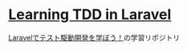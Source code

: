 # [Learning TDD in Laravel](https://github.com/nunulk/learning-laravel-tdd-docker)
[Laravelでテスト駆動開発を学ぼう！](https://www.techpit.jp/courses/92/curriculums/95)の学習リポジトリ
